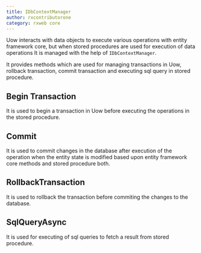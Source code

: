 ```yaml
---
title: IDbContextManager
author: rxcontributorone
category: rxweb core
---
```


Uow interacts with data objects to execute various operations with entity framework core, but when stored procedures are used for execution of data operations It is managed with the help of `IDbContextManager`. 

It provides methods which are used for managing transactions in Uow, rollback transaction, commit transaction and executing sql query in stored procedure. 

## Begin Transaction
It is used to begin a transaction in Uow before executing the operations in the stored procedure.

## Commit
It is used to commit changes in the database after execution of the operation when the entity state is modified based upon entity framework core methods and stored procedure both.

## RollbackTransaction
It is used to rollback the transaction before commiting the changes to the database.

## SqlQueryAsync
It is used for executing of sql queries to fetch a result from stored procedure.


